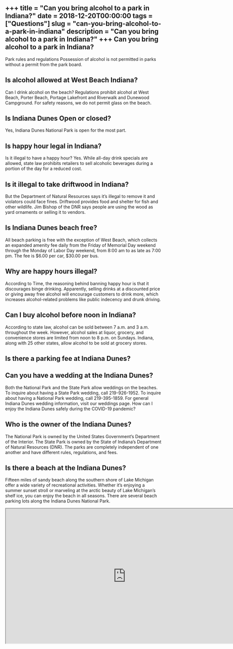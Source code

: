 +++
title = "Can you bring alcohol to a park in Indiana?"
date = 2018-12-20T00:00:00
tags = ["Questions"]
slug = "can-you-bring-alcohol-to-a-park-in-indiana"
description = "Can you bring alcohol to a park in Indiana?"
+++
Can you bring alcohol to a park in Indiana?
-------------------------------------------

Park rules and regulations Possession of alcohol is not permitted in parks without a permit from the park board.

Is alcohol allowed at West Beach Indiana?
-----------------------------------------

Can I drink alcohol on the beach? Regulations prohibit alcohol at West Beach, Porter Beach, Portage Lakefront and Riverwalk and Dunewood Campground. For safety reasons, we do not permit glass on the beach.

Is Indiana Dunes Open or closed?
--------------------------------

Yes, Indiana Dunes National Park is open for the most part.

Is happy hour legal in Indiana?
-------------------------------

Is it illegal to have a happy hour? Yes. While all-day drink specials are allowed, state law prohibits retailers to sell alcoholic beverages during a portion of the day for a reduced cost.

Is it illegal to take driftwood in Indiana?
-------------------------------------------

But the Department of Natural Resources says it’s illegal to remove it and violators could face fines. Driftwood provides food and shelter for fish and other wildlife. Jim Bishop of the DNR says people are using the wood as yard ornaments or selling it to vendors.

Is Indiana Dunes beach free?
----------------------------

All beach parking is free with the exception of West Beach, which collects an expanded amenity fee daily from the Friday of Memorial Day weekend through the Monday of Labor Day weekend, from 8:00 am to as late as 7:00 pm. The fee is $6.00 per car, $30.00 per bus.

Why are happy hours illegal?
----------------------------

According to Time, the reasoning behind banning happy hour is that it discourages binge drinking. Apparently, selling drinks at a discounted price or giving away free alcohol will encourage customers to drink more, which increases alcohol-related problems like public indecency and drunk driving.

Can I buy alcohol before noon in Indiana?
-----------------------------------------

According to state law, alcohol can be sold between 7 a.m. and 3 a.m. throughout the week. However, alcohol sales at liquor, grocery, and convenience stores are limited from noon to 8 p.m. on Sundays. Indiana, along with 25 other states, allow alcohol to be sold at grocery stores.

Is there a parking fee at Indiana Dunes?
----------------------------------------

Can you have a wedding at the Indiana Dunes?
--------------------------------------------

Both the National Park and the State Park allow weddings on the beaches. To inquire about having a State Park wedding, call 219-926-1952. To inquire about having a National Park wedding, call 219-395-1859. For general Indiana Dunes wedding information, visit our weddings page. How can I enjoy the Indiana Dunes safely during the COVID-19 pandemic?

Who is the owner of the Indiana Dunes?
--------------------------------------

The National Park is owned by the United States Government’s Department of the Interior. The State Park is owned by the State of Indiana’s Department of Natural Resources (DNR). The parks are completely independent of one another and have different rules, regulations, and fees.

Is there a beach at the Indiana Dunes?
--------------------------------------

Fifteen miles of sandy beach along the southern shore of Lake Michigan offer a wide variety of recreational activities. Whether it’s enjoying a summer sunset stroll or marveling at the arctic beauty of Lake Michigan’s shelf ice, you can enjoy the beach in all seasons. There are several beach parking lots along the Indiana Dunes National Park.

<iframe allow="accelerometer; autoplay; clipboard-write; encrypted-media; gyroscope; picture-in-picture" allowfullscreen="" class="__youtube_prefs__  epyt-is-override  no-lazyload" data-no-lazy="1" data-origheight="433" data-origwidth="770" data-skipgform_ajax_framebjll="" height="433" id="_ytid_60913" loading="lazy" src="https://www.youtube.com/embed/olW5sdP68R4?enablejsapi=1&autoplay=0&cc_load_policy=0&cc_lang_pref=&iv_load_policy=1&loop=0&modestbranding=0&rel=1&fs=1&playsinline=0&autohide=2&theme=dark&color=red&controls=1&" title="YouTube player" width="770"></iframe>